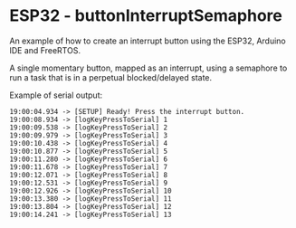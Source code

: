 # ESP32 - buttonInterruptSemaphore

An example of how to create an interrupt button using the ESP32, Arduino IDE and FreeRTOS. 

A single momentary button, mapped as an interrupt, using a semaphore to run a task that is in a perpetual blocked/delayed state.  
 
Example of serial output: 

```
19:00:04.934 -> [SETUP] Ready! Press the interrupt button.
19:00:08.934 -> [logKeyPressToSerial] 1
19:00:09.538 -> [logKeyPressToSerial] 2
19:00:09.979 -> [logKeyPressToSerial] 3
19:00:10.438 -> [logKeyPressToSerial] 4
19:00:10.877 -> [logKeyPressToSerial] 5
19:00:11.280 -> [logKeyPressToSerial] 6
19:00:11.678 -> [logKeyPressToSerial] 7
19:00:12.071 -> [logKeyPressToSerial] 8
19:00:12.531 -> [logKeyPressToSerial] 9
19:00:12.926 -> [logKeyPressToSerial] 10
19:00:13.380 -> [logKeyPressToSerial] 11
19:00:13.804 -> [logKeyPressToSerial] 12
19:00:14.241 -> [logKeyPressToSerial] 13

```